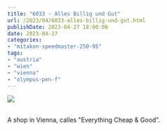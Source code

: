 ```yaml
---
title: "6033 - Alles Billig und Gut"
url: /2023/04/6033-alles-billig-und-gut.html
publishDate: 2023-04-27 18:00:00
date: 2023-04-27
categories:
- "mitakon-speedmaster-250-95"
tags:
- "austria"
- "wien"
- "vienna"
- "olympus-pen-f"
---
```

<div class="container">
<div class="center"><a target="_blank" href="https://d25zfm9zpd7gm5.cloudfront.net/1200x1200/2019/20191229_134949_lr.jpg"><img class="webfeedsFeaturedVisual" src="https://d25zfm9zpd7gm5.cloudfront.net/0600x0600/2019/20191229_134949_lr.jpg" /></a></div>
</div>
<br />

A shop in Vienna, calles "Everything Cheap & Good".
